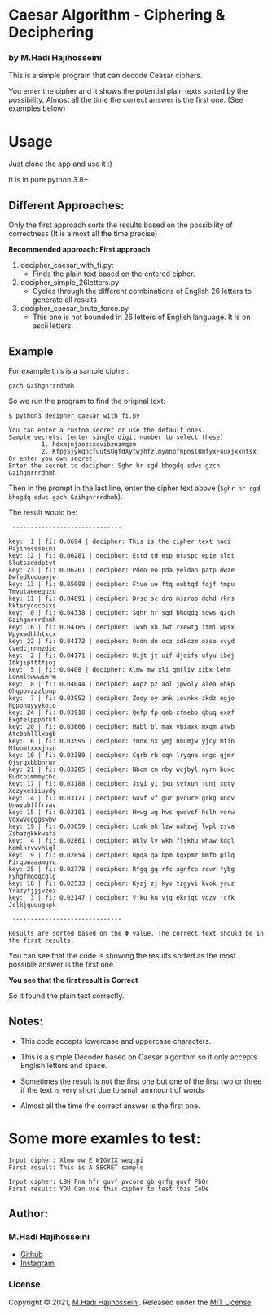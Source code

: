 # Caesar Algorithm - Ciphering & Deciphering
### by M.Hadi Hajihosseini

This is a simple program that can decode Ceasar ciphers.

You enter the cipher and it shows the potential plain texts sorted by the possibility. Almost all the time the correct answer is the first one. (See examples below)

# Usage

Just clone the app and use it :)

It is in pure python 3.8+

## Different Approaches:
Only the first approach sorts the results based on the possibility of correctness (It is almost all the time precise)

**Recommended approach: First approach**
1. decipher_caesar_with_fi.py:
    - Finds the plain text based on the entered cipher.
2. decipher_simple_26letters.py
    - Cycles through the different combinations of English 26 letters to generate all results
3. decipher_caesar_brute_force.py
    - This one is not bounded in 26 letters of English language. It is on ascii letters.

## Example

For example this is a sample cipher:

```
gzch Gzihgnrrrdhmh
```

So we run the program to find the original text:

```
$ python3 decipher_caesar_with_fi.py

You can enter a custom secret or use the default ones.
Sample secrets: (enter single digit number to select these)
         1. hdxmjnjaozsxcvibznzmqzm
         2. KfpjSjykqncfuutsUqfdXytwjhfzlmymnofhpnslBmfyxFuuxjxxntsx
Or enter you own secret.
Enter the secret to decipher: Sghr hr sgd bhogdq sdws gzch Gzihgnrrrdhmh
```

Then in the prompt in the last line, enter the cipher text above (```Sghr hr sgd bhogdq sdws gzch Gzihgnrrrdhmh```).

The result would be:

```
 ------------------------------ 

key:  1 | fi: 0.0694 | decipher: This is the cipher text hadi Hajihossseini
key: 12 | fi: 0.06281 | decipher: Estd td esp ntaspc epie slot Slutszdddptyt
key: 23 | fi: 0.06201 | decipher: Pdeo eo pda yeldan patp dwze Dwfedkoooaeje
key: 13 | fi: 0.05098 | decipher: Ftue ue ftq oubtqd fqjf tmpu Tmvutaeeequzu
key: 11 | fi: 0.04891 | decipher: Drsc sc dro mszrob dohd rkns Rktsrycccosxs
key:  0 | fi: 0.04338 | decipher: Sghr hr sgd bhogdq sdws gzch Gzihgnrrrdhmh
key: 16 | fi: 0.04185 | decipher: Iwxh xh iwt rxewtg itmi wpsx Wpyxwdhhhtxcx
key: 22 | fi: 0.04172 | decipher: Ocdn dn ocz xdkczm ozso cvyd Cvedcjnnnzdid
key:  2 | fi: 0.04171 | decipher: Uijt jt uif djqifs ufyu ibej Ibkjiptttfjoj
key:  5 | fi: 0.0408 | decipher: Xlmw mw xli gmtliv xibx lehm Lenmlswwwimrm
key:  8 | fi: 0.04044 | decipher: Aopz pz aol jpwoly alea ohkp Ohqpovzzzlpup
key:  7 | fi: 0.03952 | decipher: Znoy oy znk iovnkx zkdz ngjo Ngponuyyykoto
key: 24 | fi: 0.03918 | decipher: Qefp fp qeb zfmebo qbuq exaf Exgfelpppbfkf
key: 20 | fi: 0.03666 | decipher: Mabl bl max vbiaxk mxqm atwb Atcbahlllxbgb
key:  6 | fi: 0.03595 | decipher: Ymnx nx ymj hnumjw yjcy mfin Mfonmtxxxjnsn
key: 10 | fi: 0.03389 | decipher: Cqrb rb cqn lryqna cngc qjmr Qjsrqxbbbnrwr
key: 21 | fi: 0.03285 | decipher: Nbcm cm nby wcjbyl nyrn buxc Budcbimmmychc
key: 17 | fi: 0.03188 | decipher: Jxyi yi jxu syfxuh junj xqty Xqzyxeiiiuydy
key: 14 | fi: 0.03171 | decipher: Guvf vf gur pvcure grkg unqv Unwvubfffrvav
key: 15 | fi: 0.03101 | decipher: Hvwg wg hvs qwdvsf hslh vorw Voxwvcgggswbw
key: 19 | fi: 0.03059 | decipher: Lzak ak lzw uahzwj lwpl zsva Zsbazgkkkwafa
key:  4 | fi: 0.02861 | decipher: Wklv lv wkh flskhu whaw kdgl Kdmlkrvvvhlql
key:  9 | fi: 0.02854 | decipher: Bpqa qa bpm kqxpmz bmfb pilq Pirqpwaaamqvq
key: 25 | fi: 0.02778 | decipher: Rfgq gq rfc agnfcp rcvr fybg Fyhgfmqqqcglg
key: 18 | fi: 0.02533 | decipher: Kyzj zj kyv tzgyvi kvok yruz Yrazyfjjjvzez
key:  3 | fi: 0.02147 | decipher: Vjku ku vjg ekrjgt vgzv jcfk Jclkjquuugkpk

 ------------------------------ 

Results are sorted based on the Φ value. The correct text should be in the first results.
```

You can see that the code is showing the results sorted as the most possible answer is the first one.

**You see that the first result is Correct**

So it found the plain text correctly.

## Notes:
- This code accepts lowercase and uppercase characters.

- This is a simple Decoder based on Caesar algorithm so it only accepts English letters and space.
- Sometimes the result is not the first one but one of the first two or three if the text is very short due to small ammount of words
- Almost all the time the correct answer is the first one.

# Some more examles to test:

```
Input cipher: Xlmw mw E WIGVIX weqtpi
First result: This is A SECRET sample
```

```
Input cipher: LBH Pna hfr guvf pvcure gb grfg guvf PbQr
First result: YOU Can use this cipher to test this CoDe
```

## Author:

### **M.Hadi Hajihosseini**

* [Github](https://github.com/hadiMh)
* [Instagram](https://instagram.com/m.hadi.hajihosseini)

### License

Copyright © 2021, [M.Hadi Hajihosseini](https://github.com/hadiMh).
Released under the [MIT License](LICENSE).
